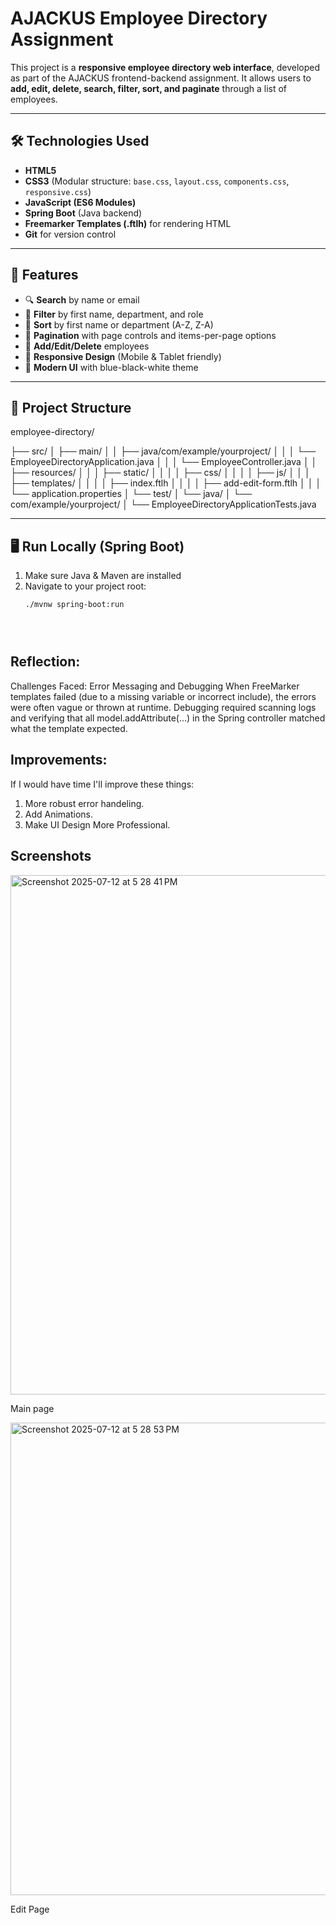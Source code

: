 # AJACKUS Employee Directory Assignment

This project is a **responsive employee directory web interface**, developed as part of the AJACKUS frontend-backend assignment. It allows users to **add, edit, delete, search, filter, sort, and paginate** through a list of employees.

---

## 🛠 Technologies Used

- **HTML5**
- **CSS3** (Modular structure: `base.css`, `layout.css`, `components.css`, `responsive.css`)
- **JavaScript (ES6 Modules)**
- **Spring Boot** (Java backend)
- **Freemarker Templates (.ftlh)** for rendering HTML
- **Git** for version control

---

## 🚀 Features

- 🔍 **Search** by name or email
- 🎯 **Filter** by first name, department, and role
- 🧭 **Sort** by first name or department (A-Z, Z-A)
- 📄 **Pagination** with page controls and items-per-page options
- 📝 **Add/Edit/Delete** employees
- 📱 **Responsive Design** (Mobile & Tablet friendly)
- 🎨 **Modern UI** with blue-black-white theme

---

## 📁 Project Structure

employee-directory/

├── src/
│ ├── main/
│ │ ├── java/com/example/yourproject/
│ │ │ └── EmployeeDirectoryApplication.java
│ │ │ └── EmployeeController.java
│ │ ├── resources/
│ │ │ ├── static/
│ │ │ │ ├── css/
│ │ │ │ ├── js/
│ │ │ ├── templates/
│ │ │ │ ├── index.ftlh
│ │ │ │ ├── add-edit-form.ftlh
│ │ │ └── application.properties
│ └── test/
│ └── java/
│ └── com/example/yourproject/
│ └── EmployeeDirectoryApplicationTests.java




---

## 🖥️ Run Locally (Spring Boot)

1. Make sure Java & Maven are installed
2. Navigate to your project root:
   ```bash
   ./mvnw spring-boot:run





## Reflection:
Challenges Faced:
Error Messaging and Debugging
When FreeMarker templates failed (due to a missing variable or incorrect include), the errors were often vague or thrown at runtime. Debugging required scanning logs and verifying that all model.addAttribute(...) in the Spring controller matched what the template expected.

## Improvements:
If I would have time I'll improve these things:
1. More robust error handeling.
2. Add Animations.
3. Make UI Design More Professional.

## Screenshots




<img width="1469" height="831" alt="Screenshot 2025-07-12 at 5 28 41 PM" src="https://github.com/user-attachments/assets/e312998f-8acc-4068-9eb5-ed08b79f32a1" />



Main page

<img width="1454" height="756" alt="Screenshot 2025-07-12 at 5 28 53 PM" src="https://github.com/user-attachments/assets/8f898696-bc6d-4d54-9480-9ec0806ea43e" />

Edit Page
























